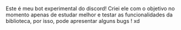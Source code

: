 Este é meu bot experimental do discord! Criei ele com o objetivo no momento apenas de estudar melhor e testar as funcionalidades da biblioteca, por isso, pode apresentar alguns bugs ! xd
